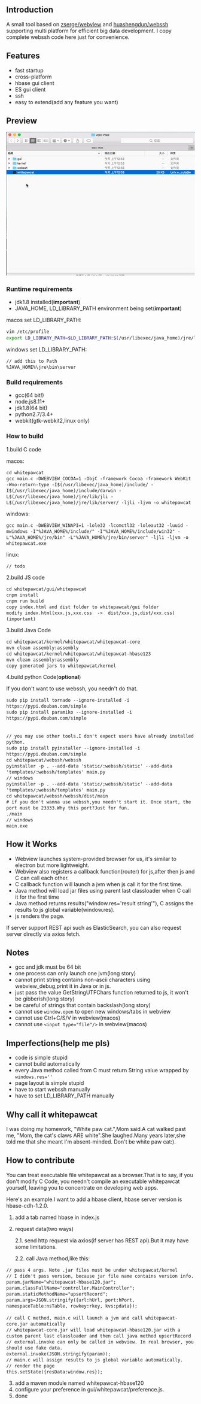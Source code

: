 ## Introduction
A small tool based on [zserge/webview](https://github.com/zserge/webview) and [huashengdun/webssh](https://github.com/huashengdun/webssh) supporting multi platform for efficient big data development.
I copy complete webssh code here just for convenience.
## Features
- fast startup
- cross-platform
- hbase gui client
- ES gui client
- ssh
- easy to extend(add any feature you want)

## Preview
![demo](https://github.com/CJSoldier/whitepawcat/raw/master/preview/demo.gif)
### Runtime requirements
- jdk1.8 installed(**important**)
- JAVA_HOME, LD_LIBRARY_PATH environment being set(**important**)

macos set LD_LIBRARY_PATH:

```bash
vim /etc/profile
export LD_LIBRARY_PATH=$LD_LIBRARY_PATH:$(/usr/libexec/java_home)/jre/lib/jli/:$(/usr/libexec/java_home)/jre/lib/server
```

windows set LD_LIBRARY_PATH:

```
// add this to Path
%JAVA_HOME%\jre\bin\server
```

### Build requirements
- gcc(64 bit!)
- node.js8.11+
- jdk1.8(64 bit)
- python2.7/3.4+
- webkit(gtk-webkit2,linux only)


### How to build


1.build C code

macos:

```
cd whitepawcat 
gcc main.c -DWEBVIEW_COCOA=1 -ObjC -framework Cocoa -framework WebKit -Wno-return-type -I$(/usr/libexec/java_home)/include/ -I$(/usr/libexec/java_home)/include/darwin -L$(/usr/libexec/java_home)/jre/lib/jli -L$(/usr/libexec/java_home)/jre/lib/server/ -ljli -ljvm -o whitepawcat
```
windows:

```
gcc main.c -DWEBVIEW_WINAPI=1 -lole32 -lcomctl32 -loleaut32 -luuid -mwindows -I"%JAVA_HOME%/include/" -I"%JAVA_HOME%/include/win32" -L"%JAVA_HOME%/jre/bin" -L"%JAVA_HOME%/jre/bin/server" -ljli -ljvm -o whitepawcat.exe
```
linux:

```
// todo
```
2.build JS code

```
cd whitepawcat/gui/whitepawcat
cnpm install 
cnpm run build
copy index.html and dist folder to whitepawcat/gui folder
modify index.html(xxx.js,xxx.css  ->  dist/xxx.js,dist/xxx.css) (important)
```

3.build Java Code

```
cd whitepawcat/kernel/whitepawcat/whitepawcat-core
mvn clean assembly:assembly
cd whitepawcat/kernel/whitepawcat/whitepawcat-hbase123
mvn clean assembly:assembly
copy generated jars to whitepawcat/kernel
```

4.build python Code(**optional**)

If you don't want to use webssh, you needn't do that.

```
sudo pip install tornado --ignore-installed -i https://pypi.douban.com/simple
sudo pip install paramiko --ignore-installed -i https://pypi.douban.com/simple


// you may use other tools.I don't expect users have already installed python.
sudo pip install pyinstaller --ignore-installed -i https://pypi.douban.com/simple
cd whitepawcat/webssh/webssh
pyinstaller -p . --add-data 'static/:webssh/static' --add-data 'templates/:webssh/templates' main.py
// windows
pyinstaller -p . --add-data 'static/;webssh/static' --add-data 'templates/;webssh/templates' main.py
cd whitepawcat/webssh/webssh/dist/main
# if you don't wanna use webssh,you needn't start it. Once start, the port must be 23333.Why this port?Just for fun.
./main
// windows
main.exe
```

## How it Works
- Webview launches system-provided browser for us, it's similar to electron but more lightweight.
- Webview also registers a callback function(router) for js,after then js and C can call each other.
- C callback function will launch a jvm when js call it for the first time.
- Java method will load jar files using parent last classloader when C call it for the first time
- Java method returns results("window.res='result string'"), C assigns the results to js global variable(window.res).
- js renders the page.

If server support REST api such as ElasticSearch, you can also request server directly via axios fetch.

## Notes
- gcc and jdk must be 64 bit
- one process can only launch one jvm(long story)
- cannot print string contains non-ascii characters using webview_debug,print it in Java or in js.
- just pass the value GetStringUTFChars function returned to js, it won't be gibberish(long story)
- be careful of strings that contain backslash(long story)
- cannot use `window.open` to open new windows/tabs in webview
- cannot use Ctrl+C/S/V in webview(macos)
- cannot use `<input type="file"/>` in webview(macos)

## Imperfections(help me pls)
- code is simple stupid
- cannot build automatically
- every Java method called from C must return String value wrapped by `windows.res=''`
- page layout is simple stupid
- have to start webssh manually
- have to set LD_LIBRARY_PATH manually

## Why call it whitepawcat
I was doing my homework, "White paw cat.",Mom said.A cat walked past me,
"Mom, the cat's claws ARE white".She laughed.Many years later,she told me that she meant I'm absent-minded.
Don't be white paw cat:).

## How to contribute

You can treat executable file whitepawcat as a browser.That is to say, if you don't modify
C Code, you needn't compile an executable whitepawcat yourself, leaving you to concentrate on 
developing web apps.

Here's an example.I want to add a hbase client, hbase server version is hbase-cdh-1.2.0.

1. add a tab named hbase in index.js
2. request data(two ways)

   2.1. send http request via axios(if server has REST api).But it may have some limitations.

   2.2. call Java method,like this:

```
// pass 4 args. Note .jar files must be under whitepawcat/kernel
// I didn't pass version, because jar file name contains version info.
param.jarName="whitepawcat-hbase120.jar";
param.classFullName="controller.MainController";
param.staticMethodName="upsertRecord";
param.args=JSON.stringify({url:hUrl, port:hPort, namespaceTable:nsTable, rowkey:rkey, kvs:pdata});

// call C method, main.c will launch a jvm and call whitepawcat-core.jar automatically
// whitepawcat-core.jar will load whitepawcat-hbase120.jar with a custom parent last classloader and then call java method upsertRecord
// external.invoke can only be called in webview. In real browser, you should use fake data.
external.invoke(JSON.stringify(param));
// main.c will assign results to js global variable automatically. 
// render the page
this.setState({resData:window.res});
```

3. add a maven module named whitepawcat-hbase120
4. configure your preference in gui/whitepawcat/preference.js.
5. done


